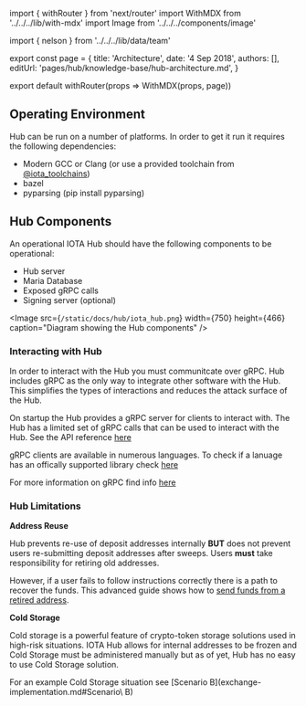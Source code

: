 import { withRouter } from 'next/router'
import WithMDX from '../../../lib/with-mdx'
import Image from '../../../components/image'

import { nelson } from '../../../lib/data/team'

export const page = {
title: 'Architecture',
date: '4 Sep 2018',
authors: [],
editUrl: 'pages/hub/knowledge-base/hub-architecture.md',
}

export default withRouter(props => WithMDX(props, page))

## Operating Environment

Hub can be run on a number of platforms. In order to get it run it requires the following dependencies:
- Modern GCC or Clang (or use a provided toolchain from [@iota_toolchains](https://github.com/iotaledger/toolchains))
- bazel
- pyparsing (pip install pyparsing)

## Hub Components

An operational IOTA Hub should have the following components to be operational: 
- Hub server
- Maria Database
- Exposed gRPC calls
- Signing server (optional)

<Image
src={`/static/docs/hub/iota_hub.png`}
width={750}
height={466}
caption="Diagram showing the Hub components"
/>


### Interacting with Hub 

In order to interact with the Hub you must communitcate over gRPC. Hub includes gRPC as the only way to integrate other software with the Hub. This simplifies the types of interactions and reduces the attack surface of the Hub. 

On startup the Hub provides a gRPC server for clients to interact with. The Hub has a limited set of gRPC calls that can be used to interact with the Hub. See the API reference [here](../api-reference/reference.md)

gRPC clients are available in numerous languages. To check if a lanuage has an offically supported library check [here](https://grpc.io/docs/)

For more information on gRPC find info [here](https://grpc.io/docs/guides/)

### Hub Limitations

**Address Reuse**

Hub prevents re-use of deposit addresses internally **BUT** does not prevent users re-submitting deposit addresses after sweeps.  Users **must** take responsibility for retiring old addresses.

However, if a user fails to follow instructions correctly there is a path to recover the funds. This advanced guide shows how to [send funds from a retired address](https://github.com/iotaledger/rpchub/blob/master/docs/hip/001-sign_bundle.md).
 
**Cold Storage**

Cold storage is a powerful feature of crypto-token storage solutions used in high-risk situations. IOTA Hub allows for internal addresses to be frozen and Cold Storage must be administered manually but as of yet, Hub has no easy to use Cold Storage solution.

For an example Cold Storage situation see [Scenario B](exchange-implementation.md#Scenario\ B)
